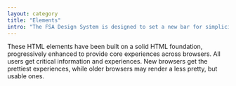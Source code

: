 ```yaml
---
layout: category
title: "Elements"
intro: "The FSA Design System is designed to set a new bar for simplicity and consistency across FSA web apps and sites, while providing you with <strong>plug-and-play design and HTML/CSS</strong>."
---
```


These HTML elements have been built on a solid HTML foundation, progressively enhanced to provide core experiences across browsers. All users get critical information and experiences. New browsers get the prettiest experiences, while older browsers may render a less pretty, but usable ones.
